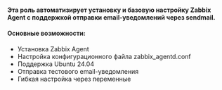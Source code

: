 #### Эта роль автоматизирует установку и базовую настройку Zabbix Agent с поддержкой отправки email-уведомлений через sendmail.
  #### Основные возможности:
- Установка Zabbix Agent
- Настройка конфигурационного файла zabbix_agentd.conf
- Поддержка Ubuntu 24.04
- Отправка тестового email-уведомления
- Гибкая настройка через переменные
 
